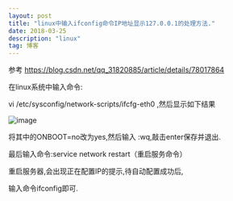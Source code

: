 ```yaml
---
layout: post
title: "linux中输入ifconfig命令IP地址显示127.0.0.1的处理方法."
date: 2018-03-25
description: "linux"
tag: 博客
---
```


参考 https://blog.csdn.net/qq_31820885/article/details/78017864

在linux系统中输入命令:

vi /etc/sysconfig/network-scripts/ifcfg-eth0 ,然后显示如下结果

![image](http://upload-images.jianshu.io/upload_images/10937452-0f769afcf76086a1?imageMogr2/auto-orient/strip%7CimageView2/2/w/1240) 

将其中的ONBOOT=no改为yes,然后输入 :wq,敲击enter保存并退出.

最后输入命令:service network restart（重启服务命令）

重启服务器,会出现正在配置IP的提示,待自动配置成功后,

输入命令ifconfig即可.
